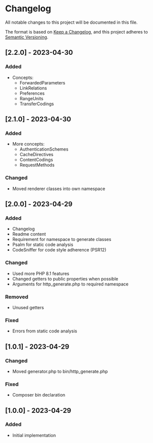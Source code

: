 # Changelog

All notable changes to this project will be documented in this file.

The format is based on [Keep a Changelog](https://keepachangelog.com/en/1.0.0/),
and this project adheres to [Semantic Versioning](https://semver.org/spec/v2.0.0.html).

## [2.2.0] - 2023-04-30
### Added
- Concepts:
  - ForwardedParameters
  - LinkRelations
  - Preferences
  - RangeUnits
  - TransferCodings

## [2.1.0] - 2023-04-30
### Added
- More concepts:
  - AuthenticationSchemes
  - CacheDirectives
  - ContentCodings
  - RequestMethods

### Changed
- Moved renderer classes into own namespace

## [2.0.0] - 2023-04-29
### Added
- Changelog
- Readme content
- Requirement for namespace to generate classes
- Psalm for static code analysis 
- CodeSniffer for code style adherence (PSR12)

### Changed
- Used more PHP 8.1 features
- Changed getters to public properties when possible
- Arguments for http_generate.php to required namespace

### Removed
- Unused getters

### Fixed
- Errors from static code analysis

## [1.0.1] - 2023-04-29
### Changed
- Moved generator.php to bin/http_generate.php

### Fixed
- Composer bin declaration

## [1.0.0] - 2023-04-29
### Added
- Initial implementation